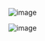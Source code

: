 ![image](https://github.com/user-attachments/assets/2dc38649-6bf5-4798-8e75-208ef1578c58)

![image](https://github.com/user-attachments/assets/84871efa-9ad9-4265-b31a-35c7d82fa93a)
